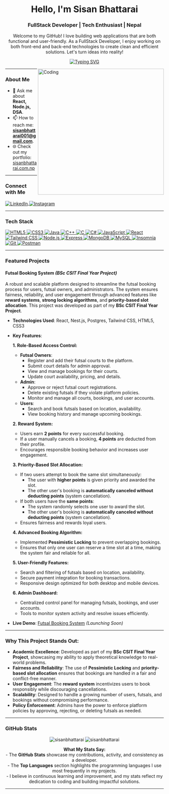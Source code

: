 <h1 align="center">Hello, I'm Sisan Bhattarai</h1> 
<h3 align="center">FullStack Developer | Tech Enthusiast | Nepal</h3> 
<p align="center"> Welcome to my GitHub! I love building web applications that are both functional and user-friendly. As a FullStack Developer, I enjoy working on both front-end and back-end technologies to create clean and efficient solutions. Let's turn ideas into reality! </p>

<p align="center">
<a href="https://github.com/Seesonn">
  <img src="https://readme-typing-svg.demolab.com?font=Fira+Code&pause=1000&color=2563EB&center=true&vCenter=true&width=435&lines=Building+scalable+web+applications;Always+learning+new+tech;Turning+ideas+into+reality;Passionate+about+clean+code" alt="Typing SVG" />
</a>
</p>

<img align="right" alt="Coding" width="400" src="https://cdn.dribbble.com/users/1162077/screenshots/3848914/programmer.gif">

---

###  About Me

- 💬 Ask me about **React, Node.js, DSA**.
- 📫 How to reach me: **sisanbhattarai001@gmail.com**.
- 🌐 Check out my portfolio: [sisanbhattarai.com.np](https://sisanbhattarai.com.np)

---

###  Connect with Me
<p align="left">
   <a href="https://www.linkedin.com/in/sisan-bhattarai-7006242b2?utm_source=share&utm_campaign=share_via&utm_content=profile&utm_medium=android_app" target="_blank">
    <img align="center" src="https://img.shields.io/badge/LinkedIn-0077B5?style=for-the-badge&logo=linkedin&logoColor=white" alt="LinkedIn" />
  </a>
  <a href="https://www.instagram.com/see_son_?igsh=MTFhc25td2RpbGF0bw==" target="_blank">
    <img align="center" src="https://img.shields.io/badge/Instagram-E4405F?style=for-the-badge&logo=instagram&logoColor=white" alt="Instagram" />
  </a>
</p>

---

###  Tech Stack
<p align="left">
  <a href="https://www.w3.org/html/" target="_blank" rel="noreferrer">
    <img src="https://img.shields.io/badge/HTML5-E34F26?style=for-the-badge&logo=html5&logoColor=white" alt="HTML5" />
  </a>
  <a href="https://www.w3.org/Style/CSS/" target="_blank" rel="noreferrer">
    <img src="https://img.shields.io/badge/CSS3-1572B6?style=for-the-badge&logo=css3&logoColor=white" alt="CSS3" />
  </a>
  <a href="https://www.java.com" target="_blank" rel="noreferrer">
    <img src="https://img.shields.io/badge/Java-ED8B00?style=for-the-badge&logo=openjdk&logoColor=white" alt="Java" />
  </a>
  <a href="https://www.w3schools.com/cpp/" target="_blank" rel="noreferrer">
    <img src="https://img.shields.io/badge/C%2B%2B-00599C?style=for-the-badge&logo=c%2B%2B&logoColor=white" alt="C++" />
  </a>
  <a href="https://www.cprogramming.com/" target="_blank" rel="noreferrer">
    <img src="https://img.shields.io/badge/C-00599C?style=for-the-badge&logo=c&logoColor=white" alt="C" />
  </a>
  <a href="https://learn.microsoft.com/en-us/dotnet/csharp/" target="_blank" rel="noreferrer">
    <img src="https://img.shields.io/badge/C%23-239120?style=for-the-badge&logo=c-sharp&logoColor=white" alt="C#" />
  </a>
  <a href="https://developer.mozilla.org/en-US/docs/Web/JavaScript" target="_blank" rel="noreferrer">
    <img src="https://img.shields.io/badge/JavaScript-F7DF1E?style=for-the-badge&logo=javascript&logoColor=black" alt="JavaScript" />
  </a>
  <a href="https://reactjs.org/" target="_blank" rel="noreferrer">
    <img src="https://img.shields.io/badge/React-20232A?style=for-the-badge&logo=react&logoColor=61DAFB" alt="React" />
  </a>
  <a href="https://tailwindcss.com/" target="_blank" rel="noreferrer">
    <img src="https://img.shields.io/badge/Tailwind_CSS-38B2AC?style=for-the-badge&logo=tailwind-css&logoColor=white" alt="Tailwind CSS" />
  </a>
  <a href="https://nodejs.org" target="_blank" rel="noreferrer">
    <img src="https://img.shields.io/badge/Node.js-339933?style=for-the-badge&logo=nodedotjs&logoColor=white" alt="Node.js" />
  </a>
  <a href="https://expressjs.com" target="_blank" rel="noreferrer">
    <img src="https://img.shields.io/badge/Express-000000?style=for-the-badge&logo=express&logoColor=white" alt="Express" />
  </a>
  <a href="https://www.mongodb.com/" target="_blank" rel="noreferrer">
    <img src="https://img.shields.io/badge/MongoDB-47A248?style=for-the-badge&logo=mongodb&logoColor=white" alt="MongoDB" />
  </a>
  <a href="https://www.mysql.com/" target="_blank" rel="noreferrer">
    <img src="https://img.shields.io/badge/MySQL-005C84?style=for-the-badge&logo=mysql&logoColor=white" alt="MySQL" />
  </a>
  <a href="https://insomnia.rest/" target="_blank" rel="noreferrer">
    <img src="https://img.shields.io/badge/Insomnia-5849BE?style=for-the-badge&logo=insomnia&logoColor=white" alt="Insomnia" />
  </a>
  <a href="https://git-scm.com/" target="_blank" rel="noreferrer">
    <img src="https://img.shields.io/badge/Git-F05032?style=for-the-badge&logo=git&logoColor=white" alt="Git" />
  </a>
  <a href="https://postman.com" target="_blank" rel="noreferrer">
    <img src="https://img.shields.io/badge/Postman-FF6C37?style=for-the-badge&logo=postman&logoColor=white" alt="Postman" />
  </a>
</p>

---
###  Featured Projects

####  **Futsal Booking System** *(BSc CSIT Final Year Project)*
A robust and scalable platform designed to streamline the futsal booking process for users, futsal owners, and administrators. The system ensures fairness, reliability, and user engagement through advanced features like **reward systems**, **strong locking algorithms**, and **priority-based slot allocation**. This project was developed as part of my **BSc CSIT Final Year Project**.

- **Technologies Used**: React, Nest.js, Postgres, Tailwind CSS, HTML5, CSS3
- **Key Features**:

  **1. Role-Based Access Control:**
  - **Futsal Owners**:
    - Register and add their futsal courts to the platform.
    - Submit court details for admin approval.
    - View and manage bookings for their courts.
    - Update court availability, pricing, and details.
  - **Admin**:
    - Approve or reject futsal court registrations.
    - Delete existing futsals if they violate platform policies.
    - Monitor and manage all courts, bookings, and user accounts.
  - **Users**:
    - Search and book futsals based on location, availability.
    - View booking history and manage upcoming bookings.

  **2. Reward System:**
  - Users earn **2 points** for every successful booking.
  - If a user manually cancels a booking, **4 points** are deducted from their profile.
  - Encourages responsible booking behavior and increases user engagement.

  **3. Priority-Based Slot Allocation:**
  - If two users attempt to book the same slot simultaneously:
    - The user with **higher points** is given priority and awarded the slot.
    - The other user's booking is **automatically canceled without deducting points** (system cancellation).
  - If both users have the **same points**:
    - The system randomly selects one user to award the slot.
    - The other user's booking is **automatically canceled without deducting points** (system cancellation).
  - Ensures fairness and rewards loyal users.

  **4. Advanced Booking Algorithm:**
  - Implemented **Pessimistic Locking** to prevent overlapping bookings.
  - Ensures that only one user can reserve a time slot at a time, making the system fair and reliable for all.

  **5. User-Friendly Features:**
  - Search and filtering of futsals based on location, availability.
  - Secure payment integration for booking transactions.
  - Responsive design optimized for both desktop and mobile devices.

  **6. Admin Dashboard:**
  - Centralized control panel for managing futsals, bookings, and user accounts.
  - Tools to monitor system activity and resolve issues efficiently.

- **Live Demo**: [Futsal Booking System](https://your-futsal-booking-system-link.com) *(Launching Soon)*


---

### Why This Project Stands Out:
- **Academic Excellence**: Developed as part of my **BSc CSIT Final Year Project**, showcasing my ability to apply theoretical knowledge to real-world problems.
- **Fairness and Reliability**: The use of **Pessimistic Locking** and **priority-based slot allocation** ensures that bookings are handled in a fair and conflict-free manner.
- **User Engagement**: The **reward system** incentivizes users to book responsibly while discouraging cancellations.
- **Scalability**: Designed to handle a growing number of users, futsals, and bookings without compromising performance.
- **Policy Enforcement**: Admins have the power to enforce platform policies by approving, rejecting, or deleting futsals as needed.



---

###  GitHub Stats
<p align="center"> <img src="https://github-readme-stats.vercel.app/api?username=Seesonn&show_icons=true&theme=radical&hide_border=true" alt="sisanbhattarai" /> <img src="https://github-readme-stats.vercel.app/api/top-langs/?username=Seesonn&layout=compact&theme=radical&hide_border=true" alt="sisanbhattarai" /> </p><p align="center"> <strong> What My Stats Say:</strong><br> - The <strong>GitHub Stats</strong> showcase my contributions, activity, and consistency as a developer.<br> - The <strong>Top Languages</strong> section highlights the programming languages I use most frequently in my projects.<br> - I believe in continuous learning and improvement, and my stats reflect my dedication to coding and building impactful solutions. </p>

---


